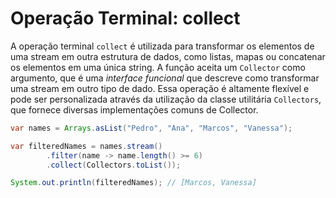 # Operação Terminal: collect
A operação terminal `collect` é utilizada para transformar os elementos de uma stream em outra estrutura de dados, como listas, mapas ou concatenar os elementos em uma única string. 
A função aceita um `Collector` como argumento, que é uma _interface funcional_  que descreve como transformar uma stream em outro tipo de dado. 
Essa operação é altamente flexível e pode ser personalizada através da utilização da classe utilitária `Collectors`, que fornece diversas implementações comuns de Collector.

```java
var names = Arrays.asList("Pedro", "Ana", "Marcos", "Vanessa");

var filteredNames = names.stream()
        .filter(name -> name.length() >= 6)
        .collect(Collectors.toList());

System.out.println(filteredNames); // [Marcos, Vanessa]
```